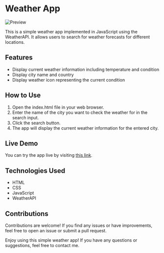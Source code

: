 # Weather App


![Preview](https://ibb.co/d6WHyfs)


This is a simple weather app implemented in JavaScript using the WeatherAPI. It allows users to search for weather forecasts for different locations.

## Features
- Display current weather information including temperature and condition
- Display city name and country
- Display weather icon representing the current condition

## How to Use
1. Open the index.html file in your web browser.
2. Enter the name of the city you want to check the weather for in the search input.
3. Click the search button.
4. The app will display the current weather information for the entered city.

## Live Demo
You can try the app live by visiting [this link](https://facutello.github.io/weatherApp/).

## Technologies Used
- HTML
- CSS
- JavaScript
- WeatherAPI

## Contributions
Contributions are welcome! If you find any issues or have improvements, feel free to open an issue or submit a pull request.

Enjoy using this simple weather app! If you have any questions or suggestions, feel free to contact me.